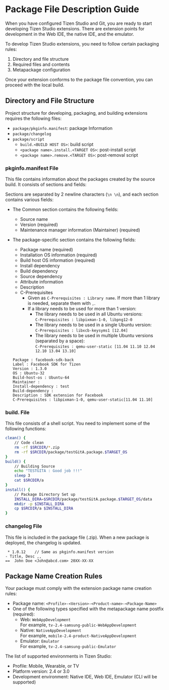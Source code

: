 # Package File Description Guide

When you have configured Tizen Studio and Git, you are ready to start developing Tizen Studio extensions. There are extension points for development in the Web IDE, the native IDE, and the emulator.

To develop Tizen Studio extensions, you need to follow certain packaging rules:

1. Directory and file structure
2. Required files and contents
3. Metapackage configuration

Once your extension conforms to the package file convention, you can proceed with the local build.

## Directory and File Structure

Project structure for developing, packaging, and building extensions requires the following files:

- `package/pkginfo.manifest`: package Information
- `package/changelog`
- `package/script`
  - `build.<BUILD HOST OS>`: build script
  - `<package name>.install.<TARGET OS>`: post-install script
  - `<package name>.remove.<TARGET OS>`: post-removal script


### pkginfo.manifest File

This file contains information about the packages created by the source build. It consists of sections and fields:
  
Sections are separated by 2 newline characters (`\n \n`), and each section contains various fields:
- The Common section contains the following fields:
  - Source name
  - Version (required)
  - Maintenance manager information (Maintainer) (required)
- The package-specific section contains the following fields:
  - Package name (required)
  - Installation OS information (required)
  - Build host OS information (required)
  - Install dependency
  - Build dependency
  - Source dependency
  - Attribute information
  - Description
  - C-Prerequisites  
    - Given as `C-Prerequisites : Library name`. If more than 1 library is needed, separate them with `,`.
    - If a library needs to be used for more than 1 version:
      - The library needs to be used in all Ubuntu versions:  
        `C-Prerequisites : libpixman-1-0, libpng12-0`
      - The library needs to be used in a single Ubuntu version:  
        `C-Prerequisites : libxcb-keysyms1 [12.04]`
      - The library needs to be used in multiple Ubuntu versions (separated by a space):  
        `C-Prerequisites : qemu-user-static [11.04 11.10 12.04 12.10 13.04 13.10]`
  
  ```
  Package : facebook-sdk-back
  Label : Facebook SDK for Tizen
  Version : 1.3.0
  OS : Ubuntu-32
  Build-host-os : Ubuntu-64
  Maintainer :
  Install-dependency : test
  Build-dependency :
  Description : SDK extension for Facebook
  C-Prerequisites : libpixman-1-0, qemu-user-static[11.04 11.10]
  ```


### build.<OS> File

This file consists of a shell script. You need to implement some of the following functions:

```bash
clean() {
    // Code clean 
    rm -rf $SRCDIR/*.zip
    rm -rf $SRCDIR/package/testGitA.package.$TARGET_OS
}
build() {
    // Building Source
    echo "TESTGITA : Good job !!!"
    sleep 3
    cat $SRCDIR/a
}
install() {
    // Package Directory Set up
    INSTALL_DIRA=$SRCDIR/package/testGitA.package.$TARGET_OS/data
    mkdir -p $INSTALL_DIRA
    cp $SRCDIR/a $INSTALL_DIRA
}
```

### changelog File

This file is included in the package file (.zip). When a new package is deployed, the changelog is updated.

```text
 * 1.0.12    // Same as pkginfo.manifest version
- Title, Desc ,,
==  John Doe <John@abcd.com> 20XX-XX-XX
```

## Package Name Creation Rules

Your package must comply with the extension package name creation rules:

- Package name: `<Profile>-<Version>-<Product-name>-<Package-Name>`
- One of the following types specified with the metapackage name postfix (required):
  - Web: `WebAppDevelopment`  
    For example, `tv-2.4-samsung-public-WebAppDevelopment`
  - Native: `NativeAppDevelopment`  
    For example, `mobile-2.4-product-NativeAppDevelopment`
  - Emulator: `Emulator`  
    For example, `tv-2.4-samsung-public-Emulator`

The list of supported environments in Tizen Studio:
  - Profile: Mobile, Wearable, or TV
  - Platform version: 2.4 or 3.0
  - Development environment: Native IDE, Web IDE, Emulator (CLI will be supported)

